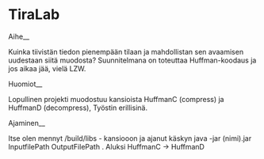 # TiraLab

Aihe__

Kuinka tiivistän tiedon pienempään tilaan ja mahdollistan sen avaamisen uudestaan siitä muodosta? Suunnitelmana on toteuttaa Huffman-koodaus ja jos aikaa jää, vielä LZW.

Huomiot__

Lopullinen projekti muodostuu kansioista HuffmanC (compress) ja HuffmanD (decompress), Työstin erillisinä.

Ajaminen__

Itse olen mennyt /build/libs - kansiooon ja ajanut käskyn java -jar (nimi).jar InputfilePath OutputFilePath . Aluksi HuffmanC -> HuffmanD
